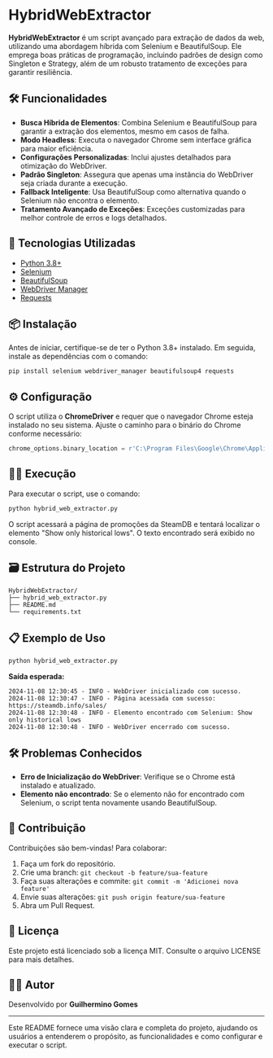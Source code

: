 
# HybridWebExtractor

**HybridWebExtractor** é um script avançado para extração de dados da web, utilizando uma abordagem híbrida com Selenium e BeautifulSoup. Ele emprega boas práticas de programação, incluindo padrões de design como Singleton e Strategy, além de um robusto tratamento de exceções para garantir resiliência.

## 🛠️ Funcionalidades

- **Busca Híbrida de Elementos**: Combina Selenium e BeautifulSoup para garantir a extração dos elementos, mesmo em casos de falha.
- **Modo Headless**: Executa o navegador Chrome sem interface gráfica para maior eficiência.
- **Configurações Personalizadas**: Inclui ajustes detalhados para otimização do WebDriver.
- **Padrão Singleton**: Assegura que apenas uma instância do WebDriver seja criada durante a execução.
- **Fallback Inteligente**: Usa BeautifulSoup como alternativa quando o Selenium não encontra o elemento.
- **Tratamento Avançado de Exceções**: Exceções customizadas para melhor controle de erros e logs detalhados.

## 🚀 Tecnologias Utilizadas

- [Python 3.8+](https://www.python.org/downloads/)
- [Selenium](https://www.selenium.dev/)
- [BeautifulSoup](https://www.crummy.com/software/BeautifulSoup/)
- [WebDriver Manager](https://pypi.org/project/webdriver-manager/)
- [Requests](https://docs.python-requests.org/)

## 📦 Instalação

Antes de iniciar, certifique-se de ter o Python 3.8+ instalado. Em seguida, instale as dependências com o comando:

```bash
pip install selenium webdriver_manager beautifulsoup4 requests
```

## ⚙️ Configuração

O script utiliza o **ChromeDriver** e requer que o navegador Chrome esteja instalado no seu sistema. Ajuste o caminho para o binário do Chrome conforme necessário:

```python
chrome_options.binary_location = r'C:\Program Files\Google\Chrome\Application\chrome.exe'
```

## 🏃‍♂️ Execução

Para executar o script, use o comando:

```bash
python hybrid_web_extractor.py
```

O script acessará a página de promoções da SteamDB e tentará localizar o elemento "Show only historical lows". O texto encontrado será exibido no console.

## 🗃️ Estrutura do Projeto

```plaintext
HybridWebExtractor/
├── hybrid_web_extractor.py
├── README.md
└── requirements.txt
```

## 📋 Exemplo de Uso

```bash
python hybrid_web_extractor.py
```

**Saída esperada:**

```plaintext
2024-11-08 12:30:45 - INFO - WebDriver inicializado com sucesso.
2024-11-08 12:30:47 - INFO - Página acessada com sucesso: https://steamdb.info/sales/
2024-11-08 12:30:48 - INFO - Elemento encontrado com Selenium: Show only historical lows
2024-11-08 12:30:48 - INFO - WebDriver encerrado com sucesso.
```

## 🛠️ Problemas Conhecidos

- **Erro de Inicialização do WebDriver**: Verifique se o Chrome está instalado e atualizado.
- **Elemento não encontrado**: Se o elemento não for encontrado com Selenium, o script tenta novamente usando BeautifulSoup.

## 🧩 Contribuição

Contribuições são bem-vindas! Para colaborar:

1. Faça um fork do repositório.
2. Crie uma branch: `git checkout -b feature/sua-feature`
3. Faça suas alterações e commite: `git commit -m 'Adicionei nova feature'`
4. Envie suas alterações: `git push origin feature/sua-feature`
5. Abra um Pull Request.

## 📄 Licença

Este projeto está licenciado sob a licença MIT. Consulte o arquivo LICENSE para mais detalhes.

## 👨‍💻 Autor

Desenvolvido por **Guilhermino Gomes**

---

Este README fornece uma visão clara e completa do projeto, ajudando os usuários a entenderem o propósito, as funcionalidades e como configurar e executar o script.
```
